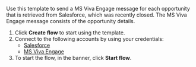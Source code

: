 Use this template to send a MS Viva Engage message for each opportunity that is retrieved from Salesforce, which was recently closed. The MS Viva Engage message consists of the opportunity details.

1. Click **Create flow** to start using the template.
2. Connect to the following accounts by using your credentials:
   - [Salesforce](https://www.ibm.com/docs/en/app-connect/containers_cd?topic=apps-salesforce)
   - [MS Viva Engage](https://www.ibm.com/docs/en/app-connect/containers_cd?topic=apps-microsoft-viva-engage)
3. To start the flow, in the banner, click **Start flow**.